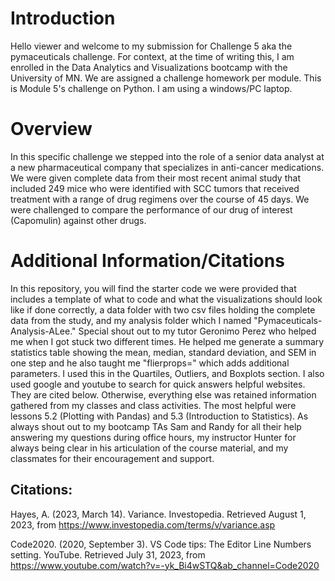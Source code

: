 # Introduction

Hello viewer and welcome to my submission for Challenge 5 aka the pymaceuticals challenge. For context, at the time of writing this, I am enrolled in the Data Analytics and Visualizations bootcamp with the University of MN. We are assigned a challenge homework per module. This is Module 5's challenge on Python. I am using a windows/PC laptop.

# Overview

In this specific challenge we stepped into the role of a senior data analyst at a new pharmaceutical company that specializes in anti-cancer medications. We were given complete data from their most recent animal study that included 249 mice who were identified with SCC tumors that received treatment with a range of drug regimens over the course of 45 days. We were challenged to compare the performance of our drug of interest (Capomulin) against other drugs. 

# Additional Information/Citations

In this repository, you will find the starter code we were provided that includes a template of what to code and what the visualizations should look like if done correctly, a data folder with two csv files holding the complete data from the study, and my analysis folder which I named "Pymaceuticals-Analysis-ALee." Special shout out to my tutor Geronimo Perez who helped me when I got stuck two different times. He helped me generate a summary statistics table showing the mean, median, standard deviation, and SEM in one step and he also taught me "flierprops=" which adds additional parameters. I used this in the Quartiles, Outliers, and Boxplots section. I also used google and youtube to search for quick answers helpful websites. They are cited below. Otherwise, everything else was retained information gathered from my classes and class activities. The most helpful were lessons 5.2 (Plotting with Pandas) and 5.3 (Introduction to Statistics). As always shout out to my bootcamp TAs Sam and Randy for all their help answering my questions during office hours, my instructor Hunter for always being clear in his articulation of the course material, and my classmates for their encouragement and support.

## Citations:
Hayes, A. (2023, March 14). Variance. Investopedia. Retrieved August 1, 2023, from https://www.investopedia.com/terms/v/variance.asp

Code2020. (2020, September 3). VS Code tips: The Editor Line Numbers setting. YouTube. Retrieved July 31, 2023, from https://www.youtube.com/watch?v=-yk_Bi4wSTQ&ab_channel=Code2020
